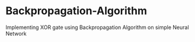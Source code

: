 # Backpropagation-Algorithm
Implementing XOR gate using Backpropagation Algorithm on simple Neural Network
